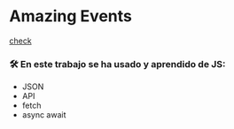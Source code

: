 # Amazing Events

[check](https://joacogambra.github.io/AmazingEvents-task4/)
### 🛠 En este trabajo se ha usado y aprendido de JS:
* JSON
* API
* fetch
* async await
